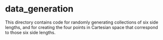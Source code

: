 # data_generation

This directory contains code for randomly generating collections of six side lengths, and for creating the four points in Cartesian space that correspond to those six side lengths.
